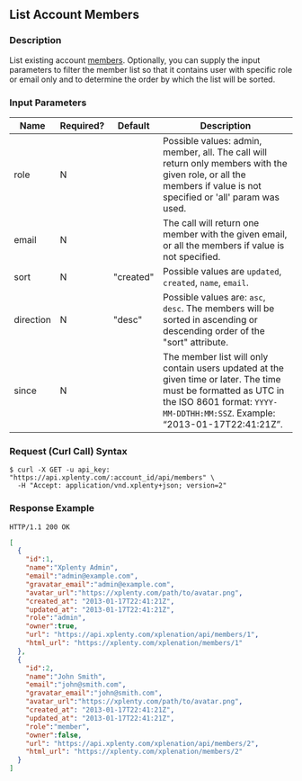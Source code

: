 ## List Account Members

### Description
List existing account [members](https://github.com/xplenty/xplenty-api-doc-v2/blob/master/resources/user.md).
Optionally, you can supply the input parameters to filter the member list so that it contains user with specific role or email only and to determine the order by which the list will be sorted.

### Input Parameters

|Name|Required?|Default|Description|
|----|---------|-------|-----------|
role|N| |Possible values: admin, member, all. The call will return only members with the given role, or all the members if value is not specified or 'all' param was used.
email|N| |The call will return one member with the given email, or all the members if value is not specified.
sort|N|"created"|Possible values are  ```updated```, ```created```, ```name```, ```email```.
direction|N|"desc"|Possible values are: ```asc```, ```desc```. The members will be sorted in ascending or descending order of the "sort" attribute.
since|N| |The member list will only contain users updated at the given time or later. The time must be formatted as UTC in the ISO 8601 format: ```YYYY-MM-DDTHH:MM:SSZ```. Example: “2013-01-17T22:41:21Z”.

### Request (Curl Call) Syntax
```shell
$ curl -X GET -u api_key: "https://api.xplenty.com/:account_id/api/members" \
  -H "Accept: application/vnd.xplenty+json; version=2" 
```

### Response Example
```HTTP
HTTP/1.1 200 OK
```

```json
[
  {
    "id":1,
    "name":"Xplenty Admin",
    "email":"admin@example.com",
    "gravatar_email":"admin@example.com",
    "avatar_url":"https://xplenty.com/path/to/avatar.png",
    "created_at": "2013-01-17T22:41:21Z",
    "updated_at": "2013-01-17T22:41:21Z",
    "role":"admin",
    "owner":true,
    "url": "https://api.xplenty.com/xplenation/api/members/1",
    "html_url": "https://xplenty.com/xplenation/members/1"
  },
  {
    "id":2,
    "name":"John Smith",
    "email":"john@smith.com",
    "gravatar_email":"john@smith.com",
    "avatar_url":"https://xplenty.com/path/to/avatar.png",
    "created_at": "2013-01-17T22:41:21Z",
    "updated_at": "2013-01-17T22:41:21Z",
    "role":"member",
    "owner":false,
    "url": "https://api.xplenty.com/xplenation/api/members/2",
    "html_url": "https://xplenty.com/xplenation/members/2"
  }
]
```
